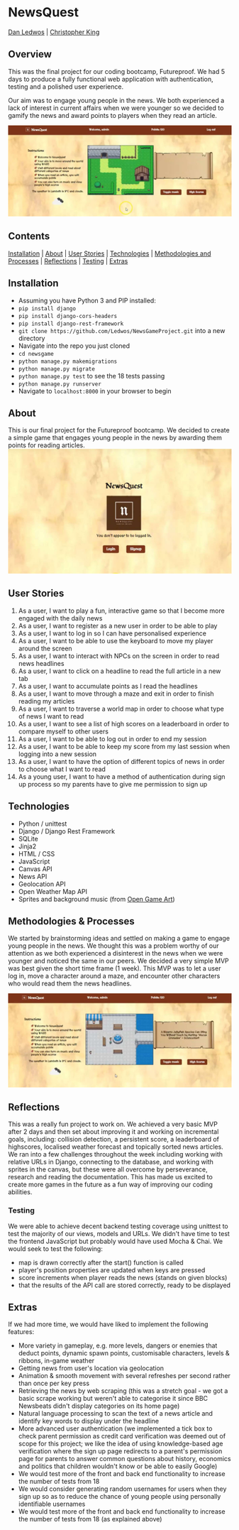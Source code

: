 # NewsQuest

[Dan Ledwos](https://github.com/Ledwos) |
[Christopher King](https://github.com/seekingcode18)


## Overview
This was the final project for our coding bootcamp, Futureproof. We had 5 days to produce a fully functional web application with authentication, testing and a polished user experience.

Our aim was to engage young people in the news. We both experienced a lack of interest in current affairs when we were younger so we decided to gamify the news and award points to players when they read an article.

![screenshot of home page](nq-screenshot02.jpg)


## Contents
[Installation](#installation) |
[About](#about) |
[User Stories](#user-stories) |
[Technologies](#technologies) |
[Methodologies and Processes](#methodologies-and-processes) |
[Reflections](#reflections) |
[Testing](#testing) |
[Extras](#extras)


## Installation
* Assuming you have Python 3 and PIP installed:
* ```pip install django```
* ```pip install django-cors-headers```
* ```pip install django-rest-framework```
* ```git clone https://github.com/Ledwos/NewsGameProject.git``` into a new directory
* Navigate into the repo you just cloned
* ```cd newsgame```
* ```python manage.py makemigrations```
* ```python manage.py migrate```
* ```python manage.py test``` to see the 18 tests passing
* ```python manage.py runserver```
* Navigate to ```localhost:8000``` in your browser to begin


## About
This is our final project for the Futureproof bootcamp. We decided to create a simple game that engages young people in the news by awarding them points for reading articles.
![screenshot of home page](nq-screenshot01.jpg)


## User Stories
1. As a user, I want to play a fun, interactive game so that I become more engaged with the daily news
2. As a user, I want to register as a new user in order to be able to play
3. As a user, I want to log in so I can have personalised experience
4. As a user, I want to be able to use the keyboard to move my player around the screen
5. As a user, I want to interact with NPCs on the screen in order to read news headlines
6. As a user, I want to click on a headline to read the full article in a new tab
7. As a user, I want to accumulate points as I read the headlines
8. As a user, I want to move through a maze and exit in order to finish reading my articles
9. As a user, I want to traverse a world map in order to choose what type of news I want to read
10. As a user, I want to see a list of high scores on a leaderboard in order to compare myself to other users
11. As a user, I want to be able to log out in order to end my session
12. As a user, I want to be able to keep my score from my last session when logging into a new session
13. As a user, I want to have the option of different topics of news in order to choose what I want to read
14. As a young user, I want to have a method of authentication during sign up process so my parents have to give me permission to sign up


## Technologies
* Python / unittest
* Django / Django Rest Framework
* SQLite
* Jinja2
* HTML / CSS
* JavaScript
* Canvas API
* News API
* Geolocation API
* Open Weather Map API
* Sprites and background music (from [Open Game Art](https://opengameart.org/))


## Methodologies & Processes
We started by brainstorming ideas and settled on making a game to engage young people in the news. We thought this was a problem worthy of our attention as we both experienced a disinterest in the news when we were younger and noticed the same in our peers. We decided a very simple MVP was best given the short time frame (1 week). This MVP was to let a user log in, move a character around a maze, and encounter other characters who would read them the news headlines.


![screenshot of home page](nq-screenshot03.jpg)


## Reflections
This was a really fun project to work on. We achieved a very basic MVP after 2 days and then set about improving it and working on incremental goals, including: collision detection, a persistent score, a leaderboard of highscores, localised weather forecast and topically sorted news articles. We ran into a few challenges throughout the week including working with relative URLs in Django, connecting to the database, and working with sprites in the canvas, but these were all overcome by perseverance, research and reading the documentation. This has made us excited to create more games in the future as a fun way of improving our coding abilities.


### Testing
We were able to achieve decent backend testing coverage using unittest to test the majority of our views, models and URLs. We didn't have time to test the frontend JavaScript but probably would have used Mocha & Chai. We would seek to test the following:
* map is drawn correctly after the start() function is called
* player's position properties are updated when keys are pressed
* score increments when player reads the news (stands on given blocks)
* that the results of the API call are stored correctly, ready to be displayed


## Extras
If we had more time, we would have liked to implement the following features:
* More variety in gameplay, e.g. more levels, dangers or enemies that deduct points, dynamic spawn points, customisable characters, levels & ribbons, in-game weather
* Getting news from user's location via geolocation
* Animation & smooth movement with several refreshes per second rather than once per key press
* Retrieving the news by web scraping (this was a stretch goal - we got a basic scrape working but weren't able to categorise it since BBC Newsbeats didn't display categories on its home page)
* Natural language processing to scan the text of a news article and identify key words to display under the headline
* More advanced user authentication (we implemented a tick box to check parent permission as credit card verification was deemed out of scope for this project; we like the idea of using knowledge-based age verification where the sign up page redirects to a parent's permission page for parents to answer common questions about history, economics and politics that children wouldn't know or be able to easily Google)
* We would test more of the front and back end functionality to increase the number of tests from 18
* We would consider generating random usernames for users when they sign up so as to reduce the chance of young people using personally identifiable usernames
* We would test more of the front and back end functionality to increase the number of tests from 18 (as explained above)

